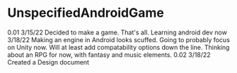 # UnspecifiedAndroidGame

0.01
3/15/22 Decided to make a game. That's all. Learning android dev now
3/18/22 Making an engine in Android looks scuffed. Going to probably focus on Unity now. Will at least add compatability options down the line.
Thinking about an RPG for now, with fantasy and music elements.
0.02
3/18/22 Created a Design document
